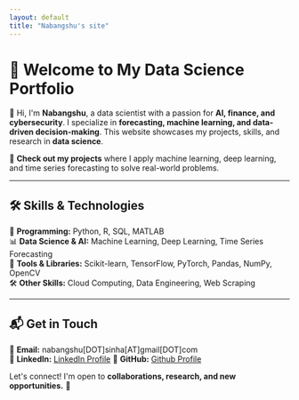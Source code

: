 ```yaml
---
layout: default
title: "Nabangshu's site"
---
```

# 👋 Welcome to My Data Science Portfolio  

🚀 Hi, I'm **Nabangshu**, a data scientist with a passion for **AI, finance, and cybersecurity**. I specialize in **forecasting, machine learning, and data-driven decision-making**. This website showcases my projects, skills, and research in **data science**.

📂 **Check out my projects** where I apply machine learning, deep learning, and time series forecasting to solve real-world problems.

---

## 🛠️ **Skills & Technologies**
💾 **Programming:** Python, R, SQL, MATLAB  
📊 **Data Science & AI:** Machine Learning, Deep Learning, Time Series Forecasting  
🔧 **Tools & Libraries:** Scikit-learn, TensorFlow, PyTorch, Pandas, NumPy, OpenCV  
🛠️ **Other Skills:** Cloud Computing, Data Engineering, Web Scraping  

---

## 📬 **Get in Touch**
📧 **Email:** nabangshu[DOT]sinha[AT]gmail[DOT]com  
💼 **LinkedIn:** [LinkedIn Profile](https://www.linkedin.com/in/nabangshu-sinha-56ab19a3/) 
🐍 **GitHub:** [Github Profile](https://github.com/nabangshu)  

Let's connect! I'm open to **collaborations, research, and new opportunities.** 🚀  
